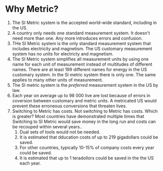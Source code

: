 Why Metric?
===========

1. The SI Metric system is the accepted world-wide standard, including in the US.
2. A country only needs one standard measurement system.  It doesn't need more than one.  Any more introduces errors and confusion.
3. THe SI Metric system is the only standard measurement system that includes electricity and magnetism.  The US customary measurement system has no units for electricty and magnetism.
4. The SI Metric system simplifies all measurement units by using one name for each unit of measurement instead of multitudes of different names.  There are at least 199 different names for energy in the US customary system.  In the SI metric system there is only one.  The same applies to many other units of measurement.
5. The SI metric system is the *preferred* measurement system in the US by law.
6. Each year on average up to 98 000 live are lost because of errors in coversion between customary and metric units.  A metricated US would prevent these erroneous conversions that threaten lives.
7. Switching to Metric has costs.  Not switching to Metric has costs.  Which is greater?  Most countries have demonstrated multiple times that Switching to SI Metric would save money in the long run and costs can be recouped within several years..
   1. Dual sets of tools would not be needed.
   2. It is estimated that dducation costs of up to 219 gigadollars could be saved.
   3. For other countries, typically 10-15% of company costs every year could be saved.
   4. It is estimated that up to 1 teradollors could be saved in the the US each year.
